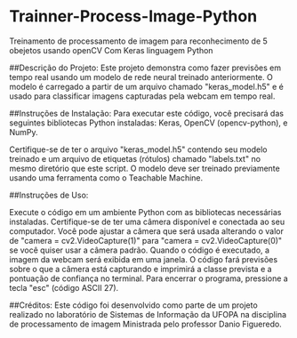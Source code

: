 # Trainner-Process-Image-Python
Treinamento de processamento de imagem para reconhecimento de 5 obejetos usando openCV Com Keras linguagem Python

##Descrição do Projeto:
Este projeto demonstra como fazer previsões em tempo real usando um modelo de rede neural treinado anteriormente. O modelo é carregado a partir de um arquivo chamado "keras_model.h5" e é usado para classificar imagens capturadas pela webcam em tempo real.

##Instruções de Instalação:
Para executar este código, você precisará das seguintes bibliotecas Python instaladas: Keras, OpenCV (opencv-python), e NumPy.

Certifique-se de ter o arquivo "keras_model.h5" contendo seu modelo treinado e um arquivo de etiquetas (rótulos) chamado "labels.txt" no mesmo diretório que este script. O modelo deve ser treinado previamente usando uma ferramenta como o Teachable Machine.

##Instruções de Uso:

Execute o código em um ambiente Python com as bibliotecas necessárias instaladas.
Certifique-se de ter uma câmera disponível e conectada ao seu computador.
Você pode ajustar a câmera que será usada alterando o valor de "camera = cv2.VideoCapture(1)" para "camera = cv2.VideoCapture(0)" se você quiser usar a câmera padrão.
Quando o código é executado, a imagem da webcam será exibida em uma janela.
O código fará previsões sobre o que a câmera está capturando e imprimirá a classe prevista e a pontuação de confiança no terminal.
Para encerrar o programa, pressione a tecla "esc" (código ASCII 27).

##Créditos:
Este código foi desenvolvido como parte de um projeto realizado no laboratório de Sistemas de Informação da UFOPA na disciplina de processamento de imagem Ministrada pelo professor Danio Figueredo.
